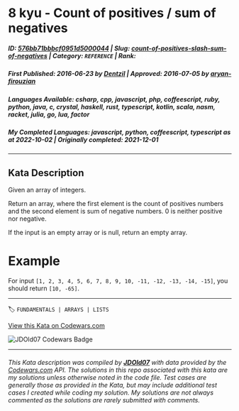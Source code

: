 # 8 kyu - Count of positives / sum of negatives

##### **ID**: [576bb71bbbcf0951d5000044](https://www.codewars.com/kata/576bb71bbbcf0951d5000044) | **Slug**: [count-of-positives-slash-sum-of-negatives](https://www.codewars.com/kata/576bb71bbbcf0951d5000044) | **Category**: `REFERENCE` | **Rank**: <span style="color:white">8 kyu</span>

##### **First Published**: 2016-06-23 ***by*** [Dentzil](https://www.codewars.com/users/Dentzil) | **Approved**: 2016-07-05 ***by*** [aryan-firouzian](https://www.codewars.com/users/aryan-firouzian)

##### **Languages Available**: csharp, cpp, javascript, php, coffeescript, ruby, python, java, c, crystal, haskell, rust, typescript, kotlin, scala, nasm, racket, julia, go, lua, factor

##### **My Completed Languages**: javascript, python, coffeescript, typescript ***as at*** 2022-10-02 | **Originally completed**: 2021-12-01

---

## Kata Description


Given an array of integers.



Return an array, where the first element is the count of positives numbers and the second element is sum of negative numbers. 0 is neither positive nor negative.



If the input is an empty array or is null, return an empty array.



# Example



For input `[1, 2, 3, 4, 5, 6, 7, 8, 9, 10, -11, -12, -13, -14, -15]`, you should return `[10, -65]`.

---


🏷 `FUNDAMENTALS | ARRAYS | LISTS`


[View this Kata on Codewars.com](https://www.codewars.com/kata/576bb71bbbcf0951d5000044)

![](https://www.codewars.com/users/jdold07/badges/large "JDOld07 Codewars Badge")

---

###### *This Kata description was compiled by [**JDOld07**](https://tpstech.dev) with data provided by the [Codewars.com](https://www.codewars.com) API.  The solutions in this repo associated with this kata are my solutions unless otherwise noted in the code file.  Test cases are generally those as provided in the Kata, but may include additional test cases I created while coding my solution.  My solutions are not always commented as the solutions are rarely submitted with comments.*
